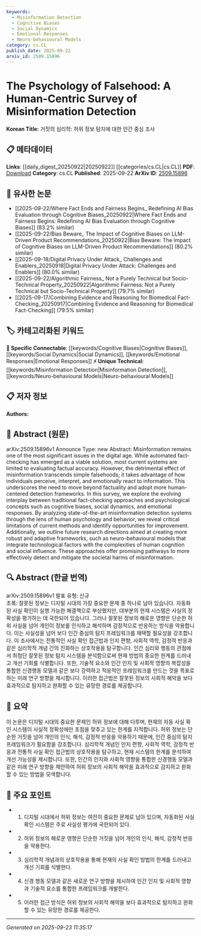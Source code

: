 ```yaml
---
keywords:
  - Misinformation Detection
  - Cognitive Biases
  - Social Dynamics
  - Emotional Responses
  - Neuro-behavioural Models
category: cs.CL
publish_date: 2025-09-22
arxiv_id: 2509.15896
---
```


<!-- KEYWORD_LINKING_METADATA:
{
  "processed_timestamp": "2025-09-23T11:35:17.837729",
  "vocabulary_version": "1.0",
  "selected_keywords": [
    "Misinformation Detection",
    "Cognitive Biases",
    "Social Dynamics",
    "Emotional Responses",
    "Neuro-behavioural Models"
  ],
  "rejected_keywords": [],
  "similarity_scores": {
    "Misinformation Detection": 0.85,
    "Cognitive Biases": 0.88,
    "Social Dynamics": 0.84,
    "Emotional Responses": 0.82,
    "Neuro-behavioural Models": 0.78
  },
  "extraction_method": "AI_prompt_based",
  "budget_applied": true,
  "candidates_json": {
    "candidates": [
      {
        "surface": "Misinformation Detection",
        "canonical": "Misinformation Detection",
        "aliases": [
          "Falsehood Detection",
          "Fake News Detection"
        ],
        "category": "unique_technical",
        "rationale": "This term is central to the paper and connects to the broader theme of combating misinformation.",
        "novelty_score": 0.75,
        "connectivity_score": 0.78,
        "specificity_score": 0.82,
        "link_intent_score": 0.85
      },
      {
        "surface": "Cognitive Biases",
        "canonical": "Cognitive Biases",
        "aliases": [
          "Mental Biases",
          "Psychological Biases"
        ],
        "category": "specific_connectable",
        "rationale": "Understanding cognitive biases is crucial for linking psychological aspects with misinformation detection.",
        "novelty_score": 0.65,
        "connectivity_score": 0.83,
        "specificity_score": 0.79,
        "link_intent_score": 0.88
      },
      {
        "surface": "Social Dynamics",
        "canonical": "Social Dynamics",
        "aliases": [
          "Social Interactions",
          "Group Dynamics"
        ],
        "category": "specific_connectable",
        "rationale": "This concept is vital for exploring how misinformation spreads through social networks.",
        "novelty_score": 0.6,
        "connectivity_score": 0.8,
        "specificity_score": 0.77,
        "link_intent_score": 0.84
      },
      {
        "surface": "Emotional Responses",
        "canonical": "Emotional Responses",
        "aliases": [
          "Emotional Reactions",
          "Affective Responses"
        ],
        "category": "specific_connectable",
        "rationale": "Linking emotional responses to misinformation can enhance understanding of its impact.",
        "novelty_score": 0.68,
        "connectivity_score": 0.79,
        "specificity_score": 0.76,
        "link_intent_score": 0.82
      },
      {
        "surface": "Neuro-behavioural Models",
        "canonical": "Neuro-behavioural Models",
        "aliases": [
          "Neurocognitive Models",
          "Behavioral Neuroscience Models"
        ],
        "category": "unique_technical",
        "rationale": "This emerging concept integrates neuroscience with behavioral analysis for misinformation detection.",
        "novelty_score": 0.8,
        "connectivity_score": 0.7,
        "specificity_score": 0.85,
        "link_intent_score": 0.78
      }
    ],
    "ban_list_suggestions": [
      "fact-checking",
      "information",
      "framework"
    ]
  },
  "decisions": [
    {
      "candidate_surface": "Misinformation Detection",
      "resolved_canonical": "Misinformation Detection",
      "decision": "linked",
      "scores": {
        "novelty": 0.75,
        "connectivity": 0.78,
        "specificity": 0.82,
        "link_intent": 0.85
      }
    },
    {
      "candidate_surface": "Cognitive Biases",
      "resolved_canonical": "Cognitive Biases",
      "decision": "linked",
      "scores": {
        "novelty": 0.65,
        "connectivity": 0.83,
        "specificity": 0.79,
        "link_intent": 0.88
      }
    },
    {
      "candidate_surface": "Social Dynamics",
      "resolved_canonical": "Social Dynamics",
      "decision": "linked",
      "scores": {
        "novelty": 0.6,
        "connectivity": 0.8,
        "specificity": 0.77,
        "link_intent": 0.84
      }
    },
    {
      "candidate_surface": "Emotional Responses",
      "resolved_canonical": "Emotional Responses",
      "decision": "linked",
      "scores": {
        "novelty": 0.68,
        "connectivity": 0.79,
        "specificity": 0.76,
        "link_intent": 0.82
      }
    },
    {
      "candidate_surface": "Neuro-behavioural Models",
      "resolved_canonical": "Neuro-behavioural Models",
      "decision": "linked",
      "scores": {
        "novelty": 0.8,
        "connectivity": 0.7,
        "specificity": 0.85,
        "link_intent": 0.78
      }
    }
  ]
}
-->

# The Psychology of Falsehood: A Human-Centric Survey of Misinformation Detection

**Korean Title:** 거짓의 심리학: 허위 정보 탐지에 대한 인간 중심 조사

## 📋 메타데이터

**Links**: [[daily_digest_20250922|20250922]] [[categories/cs.CL|cs.CL]]
**PDF**: [Download](https://arxiv.org/pdf/2509.15896.pdf)
**Category**: cs.CL
**Published**: 2025-09-22
**ArXiv ID**: [2509.15896](https://arxiv.org/abs/2509.15896)

## 🔗 유사한 논문
- [[2025-09-22/Where Fact Ends and Fairness Begins_ Redefining AI Bias Evaluation through Cognitive Biases_20250922|Where Fact Ends and Fairness Begins: Redefining AI Bias Evaluation through Cognitive Biases]] (83.2% similar)
- [[2025-09-22/Bias Beware_ The Impact of Cognitive Biases on LLM-Driven Product Recommendations_20250922|Bias Beware: The Impact of Cognitive Biases on LLM-Driven Product Recommendations]] (80.2% similar)
- [[2025-09-18/Digital Privacy Under Attack_ Challenges and Enablers_20250918|Digital Privacy Under Attack: Challenges and Enablers]] (80.0% similar)
- [[2025-09-22/Algorithmic Fairness_ Not a Purely Technical but Socio-Technical Property_20250922|Algorithmic Fairness: Not a Purely Technical but Socio-Technical Property]] (79.7% similar)
- [[2025-09-17/Combining Evidence and Reasoning for Biomedical Fact-Checking_20250917|Combining Evidence and Reasoning for Biomedical Fact-Checking]] (79.5% similar)

## 🏷️ 카테고리화된 키워드
**🔗 Specific Connectable**: [[keywords/Cognitive Biases|Cognitive Biases]], [[keywords/Social Dynamics|Social Dynamics]], [[keywords/Emotional Responses|Emotional Responses]]
**⚡ Unique Technical**: [[keywords/Misinformation Detection|Misinformation Detection]], [[keywords/Neuro-behavioural Models|Neuro-behavioural Models]]

## 📋 저자 정보

**Authors:** 

## 📄 Abstract (원문)

arXiv:2509.15896v1 Announce Type: new 
Abstract: Misinformation remains one of the most significant issues in the digital age. While automated fact-checking has emerged as a viable solution, most current systems are limited to evaluating factual accuracy. However, the detrimental effect of misinformation transcends simple falsehoods; it takes advantage of how individuals perceive, interpret, and emotionally react to information. This underscores the need to move beyond factuality and adopt more human-centered detection frameworks. In this survey, we explore the evolving interplay between traditional fact-checking approaches and psychological concepts such as cognitive biases, social dynamics, and emotional responses. By analyzing state-of-the-art misinformation detection systems through the lens of human psychology and behavior, we reveal critical limitations of current methods and identify opportunities for improvement. Additionally, we outline future research directions aimed at creating more robust and adaptive frameworks, such as neuro-behavioural models that integrate technological factors with the complexities of human cognition and social influence. These approaches offer promising pathways to more effectively detect and mitigate the societal harms of misinformation.

## 🔍 Abstract (한글 번역)

arXiv:2509.15896v1 발표 유형: 신규  
초록: 잘못된 정보는 디지털 시대의 가장 중요한 문제 중 하나로 남아 있습니다. 자동화된 사실 확인이 실행 가능한 해결책으로 부상했지만, 대부분의 현재 시스템은 사실의 정확성을 평가하는 데 국한되어 있습니다. 그러나 잘못된 정보의 해로운 영향은 단순한 허위 사실을 넘어 개인이 정보를 인식하고 해석하며 감정적으로 반응하는 방식을 악용합니다. 이는 사실성을 넘어 보다 인간 중심의 탐지 프레임워크를 채택할 필요성을 강조합니다. 이 조사에서는 전통적인 사실 확인 접근법과 인지 편향, 사회적 역학, 감정적 반응과 같은 심리학적 개념 간의 진화하는 상호작용을 탐구합니다. 인간 심리와 행동의 관점에서 최첨단 잘못된 정보 탐지 시스템을 분석함으로써 현재 방법의 중요한 한계를 드러내고 개선 기회를 식별합니다. 또한, 기술적 요소와 인간 인지 및 사회적 영향의 복잡성을 통합한 신경행동 모델과 같은 보다 강력하고 적응적인 프레임워크를 만드는 것을 목표로 하는 미래 연구 방향을 제시합니다. 이러한 접근법은 잘못된 정보의 사회적 해악을 보다 효과적으로 탐지하고 완화할 수 있는 유망한 경로를 제공합니다.

## 📝 요약

이 논문은 디지털 시대의 중요한 문제인 허위 정보에 대해 다루며, 현재의 자동 사실 확인 시스템이 사실적 정확성에만 초점을 맞추고 있는 한계를 지적합니다. 허위 정보는 단순한 거짓을 넘어 개인의 인식, 해석, 감정적 반응을 악용하기 때문에, 인간 중심의 탐지 프레임워크가 필요함을 강조합니다. 심리학적 개념인 인지 편향, 사회적 역학, 감정적 반응과 전통적 사실 확인 접근법의 상호작용을 탐구하고, 현재 시스템의 한계를 분석하여 개선 가능성을 제시합니다. 또한, 인간의 인지와 사회적 영향을 통합한 신경행동 모델과 같은 미래 연구 방향을 제안하여 허위 정보의 사회적 해악을 효과적으로 감지하고 완화할 수 있는 방법을 모색합니다.

## 🎯 주요 포인트

- 1. 디지털 시대에서 허위 정보는 여전히 중요한 문제로 남아 있으며, 자동화된 사실 확인 시스템은 주로 사실성 평가에 국한되어 있다.
- 2. 허위 정보의 해로운 영향은 단순한 거짓을 넘어 개인의 인식, 해석, 감정적 반응을 악용한다.
- 3. 심리학적 개념과의 상호작용을 통해 현재의 사실 확인 방법의 한계를 드러내고 개선 기회를 식별한다.
- 4. 신경 행동 모델과 같은 새로운 연구 방향을 제시하여 인간 인지 및 사회적 영향과 기술적 요소를 통합한 프레임워크를 개발한다.
- 5. 이러한 접근 방식은 허위 정보의 사회적 해악을 보다 효과적으로 탐지하고 완화할 수 있는 유망한 경로를 제공한다.


---

*Generated on 2025-09-23 11:35:17*